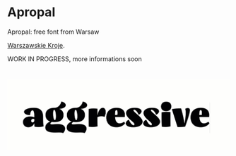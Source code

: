 # Apropal
Apropal: free font from Warsaw

[Warszawskie Kroje](http://http://kroje.org//).


WORK IN PROGRESS, 
more informations soon

![OpenType Features](images/OpenTypeFeatures.gif)
=======
